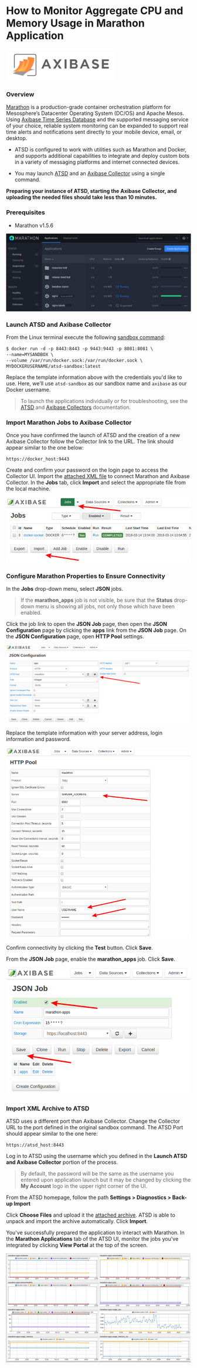 # How to Monitor Aggregate CPU and Memory Usage in Marathon Application

![](Images/Axibase%20Logo.png)

### Overview

[Marathon](https://mesosphere.github.io/marathon/) is a production-grade container orchestration platform for 
Mesosphere’s Datacenter Operating System (DC/OS) and Apache Mesos. Using [Axibase Time Series Database](http://axibase.com/products/axibase-time-series-database/) and the supported messaging service of your choice, reliable system monitoring can be expanded to support real time alerts and notifications sent directly to your mobile device, email, or desktop.

* ATSD is configured to work with utilities such as Marathon and Docker, and supports additional capabilities to integrate and deploy custom bots in a variety of messaging platforms and internet connected devices.

* You may launch [ATSD](https://github.com/axibase/atsd-use-cases/tree/master/Solutions/docker#launch-atsd) and an [Axibase Collector](https://github.com/axibase/atsd-use-cases/tree/master/Solutions/docker#launch-axibase-collectors) using a single command.

**Preparing your instance of ATSD, starting the Axibase Collector, and uploading the needed files should take less than 10 minutes.**

### Prerequisites

* Marathon v1.5.6

![](Images/Marathon%20Home.png)

### Launch ATSD and Axibase Collector 

From the Linux terminal execute the following [sandbox command](https://github.com/axibase/dockers/tree/atsd-sandbox):

```
$ docker run -d -p 8443:8443 -p 9443:9443 -p 8081:8081 \
--name=MYSANDBOX \
--volume /var/run/docker.sock:/var/run/docker.sock \
MYDOCKERUSERNAME/atsd-sandbox:latest
```
Replace the template information above with the credentials you'd like to use. Here, we'll use `atsd-sandbox` as our sandbox
name and `axibase` as our Docker username.

> To launch the applications individually or for troubleshooting, see the [ATSD](https://github.com/axibase/atsd-use-cases/tree/master/Solutions/docker#launch-atsd) and [Axibase Collectors](https://github.com/axibase/atsd-use-cases/tree/master/Solutions/docker#launch-axibase-collectors) documentation.

### Import Marathon Jobs to Axibase Collector

Once you have confirmed the launch of ATSD and the creation of a new Axibase Collector follow the Collector link to the URL. The link should appear similar to the one below:
```
https://docker_host:9443
```
Create and confirm your password on the login page to access the Collector UI. Import the [attached XML file](Resources/marathon_jobs.xml) to connect Marathon and Axibase Collector. In the **Jobs** tab, click **Import** and select the appropriate file from the local machine.

![](Images/Job%20Import.png)

### Configure Marathon Properties to Ensure Connectivity

In the **Jobs** drop-down menu, select **JSON** jobs.

> If the **marathon_apps** job is not visible, be sure that the **Status** drop-down menu is showing all jobs, not only those which have been enabled.

Click the job link to open the **JSON Job** page, then open the **JSON Configuration** page by clicking the **apps** link from the **JSON Job** page. On the **JSON Configuration** page, open **HTTP Pool** settings. 

![](Images/HTTP%20Pool.png)

Replace the template information with your server address, login information and password.

![](Images/HTTP%20Pool%20Config.png)

Confirm connectivity by clicking the **Test** button. Click **Save**. 

From the **JSON Job** page, enable the **marathon_apps** job. Click **Save**.

![](Images/Enable%20Job.png)

### Import XML Archive to ATSD

ATSD uses a different port than Axibase Collector. Change the Collector URL to the port defined in the original sandbox
command. The ATSD Port should appear similar to the one here:
```
https://atsd_host:8443
```
Log in to ATSD using the username which you defined in the **Launch ATSD and Axibase Collector** portion of the process.

> By default, the password will be the same as the username you entered upon application launch but it may be changed by clicking the **My Account** logo in the upper right corner of the UI. 

From the ATSD homepage, follow the path **Settings > Diagnostics > Back-up Import**

Click **Choose Files** and upload it the [attached archive](Resources/atsd-marathon-xml.zip). ATSD is able to unpack and import the archive automatically. Click **Import**.

You've successfully prepared the application to interact with Marathon. In the **Marathon Applications** tab of the ATSD UI, monitor the jobs you've integrated by clicking **View Portal** at the top of the screen.

![](Images/Marathon%20Portal.png)
